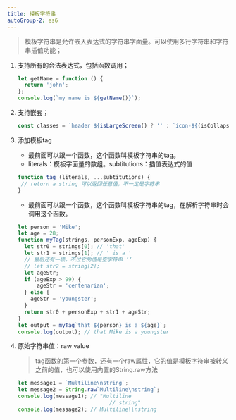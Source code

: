 ```yaml
---
title: 模板字符串
autoGroup-2: es6
---
```


> 模板字符串是允许嵌入表达式的字符串字面量。可以使用多行字符串和字符串插值功能；

1. 支持所有的合法表达式，包括函数调用；

   ```javascript
   let getName = function () {
     return 'john';
   };
   console.log(`my name is ${getName()}`);
   ```

   

2. 支持嵌套；

   ```javascript
   const classes = `header ${isLargeScreen() ? '' : `icon-${(isCollapsed ? 'expander' : 'collapser')}`}`;
   ```

3. 添加模板tag

   - 最前面可以跟一个函数，这个函数叫模板字符串的tag。
   - literals：模板字面量的数组。subtitutions：插值表达式的值
   
   ```javascript
   function tag (literals, ...subtitutions) {
    // return a string 可以返回任意值，不一定是字符串
   }
   ```
   - 最前面可以跟一个函数，这个函数叫模板字符串的tag，在解析字符串时会调用这个函数。
   ```javascript
   let person = 'Mike';
   let age = 28;
   function myTag(strings, personExp, ageExp) {
     let str0 = strings[0]; // 'that'
     let str1 = strings[1]; // ' is a '
     // 最后还有一项，不过它的值是空字符串 ’‘
     // let str2 = string[2];
     let ageStr;
     if (ageExp > 99) {
         ageStr = 'centenarian';
     } else {
       ageStr = 'youngster';
     }
     return str0 + personExp + str1 + ageStr;
   }
   let output = myTag`that ${person} is a ${age}`;
   console.log(output); // that Mike is a youngster
   ```
   
4. 原始字符串值：raw value

   > tag函数的第一个参数，还有一个raw属性，它的值是模板字符串被转义之前的值，也可以使用内置的String.raw方法

   ```javascript
   let message1 = `Multiline\nstring`;
   let message2 = String.raw`Multiline\nstring`;
   console.log(message1); // "Multiline
   								// string"
   console.log(message2); // Multiline\\nstring
   ```

   

